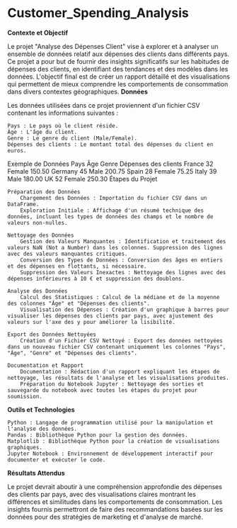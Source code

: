 # Customer_Spending_Analysis
**Contexte et Objectif**

Le projet "Analyse des Dépenses Client" vise à explorer et à analyser un ensemble de données relatif aux dépenses des clients dans différents pays. Ce projet a pour but de fournir des insights significatifs sur les habitudes de dépenses des clients, en identifiant des tendances et des modèles dans les données. L'objectif final est de créer un rapport détaillé et des visualisations qui permettent de mieux comprendre les comportements de consommation dans divers contextes géographiques.
**Données**

Les données utilisées dans ce projet proviennent d'un fichier CSV contenant les informations suivantes :

    Pays : Le pays où le client réside.
    Âge : L'âge du client.
    Genre : Le genre du client (Male/Female).
    Dépenses des clients : Le montant total des dépenses du client en euros.

Exemple de Données
Pays	Âge	Genre	Dépenses des clients
France	32	Female	150.50
Germany	45	Male	200.75
Spain	28	Female	75.25
Italy	39	Male	180.00
UK	52	Female	250.30
Étapes du Projet

    Préparation des Données
        Chargement des Données : Importation du fichier CSV dans un DataFrame.
        Exploration Initiale : Affichage d'un résumé technique des données, incluant les types de données des champs et le nombre de valeurs non-nulles.

    Nettoyage des Données
        Gestion des Valeurs Manquantes : Identification et traitement des valeurs NaN (Not a Number) dans les colonnes. Suppression des lignes avec des valeurs manquantes critiques.
        Conversion des Types de Données : Conversion des âges en entiers et des dépenses en flottants, si nécessaire.
        Suppression des Valeurs Inexactes : Nettoyage des lignes avec des dépenses inférieures à 10 € et suppression des doublons.

    Analyse des Données
        Calcul des Statistiques : Calcul de la médiane et de la moyenne des colonnes "Âge" et "Dépenses des clients".
        Visualisation des Dépenses : Création d'un graphique à barres pour visualiser les dépenses des clients par pays, avec ajustement des valeurs sur l'axe des y pour améliorer la lisibilité.

    Export des Données Nettoyées
        Création d'un Fichier CSV Nettoyé : Export des données nettoyées dans un nouveau fichier CSV contenant uniquement les colonnes "Pays", "Âge", "Genre" et "Dépenses des clients".

    Documentation et Rapport
        Documentation : Rédaction d'un rapport expliquant les étapes de nettoyage, les résultats de l'analyse et les visualisations produites.
        Préparation du Notebook Jupyter : Nettoyage des sorties et sauvegarde du notebook avec toutes les étapes du projet pour soumission.

**Outils et Technologies**

    Python : Langage de programmation utilisé pour la manipulation et l'analyse des données.
    Pandas : Bibliothèque Python pour la gestion des données.
    Matplotlib : Bibliothèque Python pour la création de visualisations graphiques.
    Jupyter Notebook : Environnement de développement interactif pour documenter et exécuter le code.

**Résultats Attendus**

Le projet devrait aboutir à une compréhension approfondie des dépenses des clients par pays, avec des visualisations claires montrant les différences et similitudes dans les comportements de consommation. Les insights fournis permettront de faire des recommandations basées sur les données pour des stratégies de marketing et d'analyse de marché.
